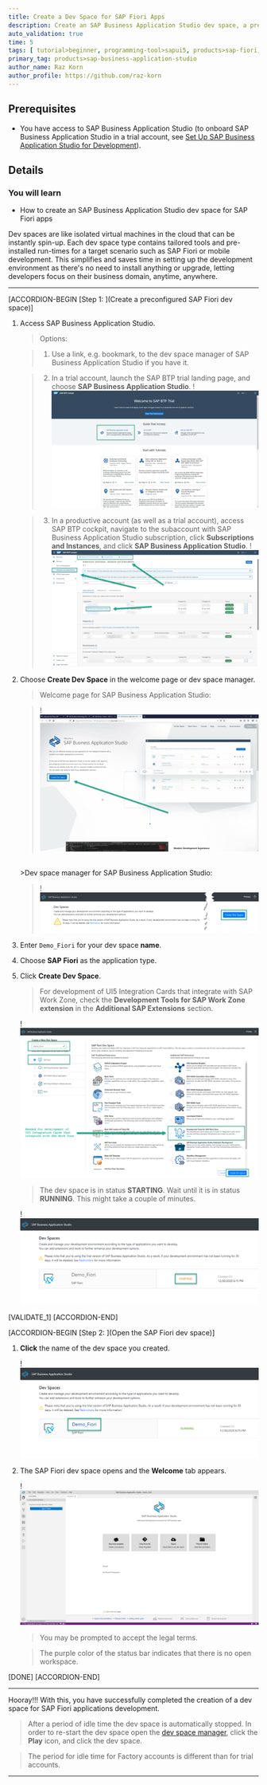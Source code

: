 ```yaml
---
title: Create a Dev Space for SAP Fiori Apps
description: Create an SAP Business Application Studio dev space, a preconfigured environment with the required tools and extensions tailored for a specific business scenario.
auto_validation: true
time: 5
tags: [ tutorial>beginner, programming-tool>sapui5, products>sap-fiori, products>sap-business-technology-platform, products>sap-btp-cloud-foundry-environment]
primary_tag: products>sap-business-application-studio
author_name: Raz Korn
author_profile: https://github.com/raz-korn
---
```


## Prerequisites
  - You have access to SAP Business Application Studio (to onboard SAP Business Application Studio in a trial account, see [Set Up SAP Business Application Studio for Development](appstudio-onboarding)).


## Details
### You will learn
  - How to create an SAP Business Application Studio dev space for SAP Fiori apps

Dev spaces are like isolated virtual machines in the cloud that can be instantly spin-up. Each dev space type contains tailored tools and pre-installed run-times for a target scenario such as SAP Fiori or mobile development. This simplifies and saves time in setting up the development environment as there's no need to install anything or upgrade, letting developers focus on their business domain, anytime, anywhere.

---

[ACCORDION-BEGIN [Step 1: ](Create a preconfigured SAP Fiori dev space)]

1. Access SAP Business Application Studio.

    >Options:

    >1. Use a link, e.g. bookmark, to the dev space manager of SAP Business Application Studio if you have it.

    >2. In a trial account, launch the SAP BTP trial landing page, and choose **SAP Business Application Studio**.
    >!![launch sap business application studio](BTP-Access-AppStudio-.png)

    >3. In a productive account (as well as a trial account), access SAP BTP cockpit, navigate to the subaccount with SAP Business Application Studio subscription, click **Subscriptions and Instances**, and click **SAP Business Application Studio**.
    >!![launch bas from cockpit](Cockpit-Go-to-Application-.png)


2. Choose **Create Dev Space** in the welcome page or dev space manager.

    >Welcome page for SAP Business Application Studio:

    >!![sap business application studio welcome](BAS-Welcome-.png)

    <br>
    >Dev space manager for SAP Business Application Studio:

    >!![Create Dev Space](BAS-Dev-Space-Manager-Empty-.png)

2. Enter `Demo_Fiori` for your dev space **name**.

3. Choose **SAP Fiori** as the application type.

4. Click **Create Dev Space**.

    >For development of UI5 Integration Cards that integrate with SAP Work Zone, check the **Development Tools for SAP Work Zone extension** in the **Additional SAP Extensions** section.

    !![Create Dev Space](AppStudio-Create-Dev-Space-Fiori-.png)

    >The dev space is in status **STARTING**. Wait until it is in status **RUNNING**. This might take a couple of minutes.

    !![Dev Space Starting](BAS-Dev-Space-Starting-.png)

[VALIDATE_1]
[ACCORDION-END]

[ACCORDION-BEGIN [Step 2: ](Open the SAP Fiori dev space)]

1. **Click** the name of the dev space you created.

    !![Open Dev Space](BAS-Open-Dev-Space-.png)


2. The SAP Fiori dev space opens and the **Welcome** tab appears.

    !![Open Dev Space](BAS-Welcome-Tab-.png)

    >You may be prompted to accept the legal terms.

    >The purple color of the status bar indicates that there is no open workspace.


[DONE]
[ACCORDION-END]

---

Hooray!!! With this, you have successfully completed the creation of a dev space for SAP Fiori applications development.

>After a period of idle time the dev space is automatically stopped. In order to re-start the dev space open the [dev space manager](https://triallink.eu10.trial.applicationstudio.cloud.sap/), click the **Play** icon, and click the dev space.

>The period for idle time for Factory accounts is different than for trial accounts.

---
